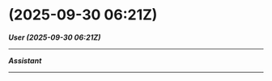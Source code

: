 <!-- Generated by SpecStory -->

<!-- vscode Session 0df12b3a-9ab6-41a3-8c45-c1658f1a18c7 (2025-09-30 06:21Z) -->

#  (2025-09-30 06:21Z)

_**User (2025-09-30 06:21Z)**_



---

_**Assistant**_



---

